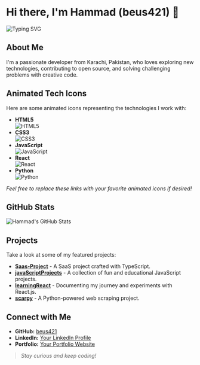# Hi there, I'm Hammad (beus421) 👋

![Typing SVG](https://readme-typing-svg.herokuapp.com?font=Fira+Code&size=27&duration=3000&pause=1000&color=F7B733&center=true&vCenter=true&width=435&lines=Welcome+to+my+Profile;Explore+my+world+of+code)

## About Me

I'm a passionate developer from Karachi, Pakistan, who loves exploring new technologies, contributing to open source, and solving challenging problems with creative code.

## Animated Tech Icons

Here are some animated icons representing the technologies I work with:

- **HTML5**  
  ![HTML5](https://raw.githubusercontent.com/abhisheknaiidu/awesome-github-readme/main/images/html5.gif)
- **CSS3**  
  ![CSS3](https://raw.githubusercontent.com/abhisheknaiidu/awesome-github-readme/main/images/css3.gif)
- **JavaScript**  
  ![JavaScript](https://raw.githubusercontent.com/abhisheknaiidu/awesome-github-readme/main/images/javascript.gif)
- **React**  
  ![React](https://raw.githubusercontent.com/abhisheknaiidu/awesome-github-readme/main/images/react.gif)
- **Python**  
  ![Python](https://raw.githubusercontent.com/abhisheknaiidu/awesome-github-readme/main/images/python.gif)

*Feel free to replace these links with your favorite animated icons if desired!*

## GitHub Stats

![Hammad's GitHub Stats](https://github-readme-stats.vercel.app/api?username=beus421&show_icons=true&theme=radical)

## Projects

Take a look at some of my featured projects:

- [**Saas-Project**](https://github.com/beus421/Saas-Project) - A SaaS project crafted with TypeScript.
- [**javaScriptProjects**](https://github.com/beus421/javaScriptProjects) - A collection of fun and educational JavaScript projects.
- [**learningReact**](https://github.com/beus421/learningReact) - Documenting my journey and experiments with React.js.
- [**scarpy**](https://github.com/beus421/scarpy) - A Python-powered web scraping project.

## Connect with Me

- **GitHub:** [beus421](https://github.com/beus421)
- **LinkedIn:** [Your LinkedIn Profile](https://www.linkedin.com/in/hammad-habib-257b872ba/) <!-- Replace '#' with your actual LinkedIn URL -->
- **Portfolio:** [Your Portfolio Website](https://www.hammad-h.online/) <!-- Replace '#' with your actual portfolio URL -->

> *Stay curious and keep coding!*


<!---
beus421/beus421 is a ✨ special ✨ repository because its `README.md` (this file) appears on your GitHub profile.
You can click the Preview link to take a look at your changes.
--->
